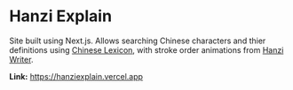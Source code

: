 # Hanzi Explain

Site built using Next.js. Allows searching Chinese characters and thier definitions using [Chinese Lexicon](https://github.com/peterolson/chinese-lexicon), with stroke order animations from [Hanzi Writer](https://github.com/chanind/hanzi-writer).

**Link:** https://hanziexplain.vercel.app
